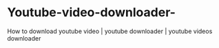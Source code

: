# Youtube-video-downloader-
How to download youtube video | youtube downloader | youtube videos downloader
